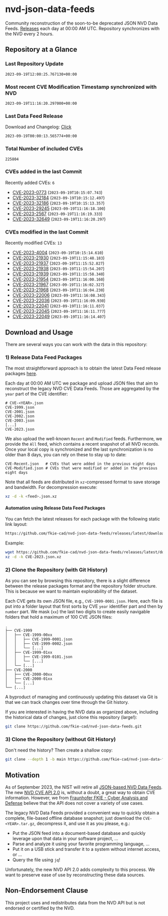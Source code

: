 # nvd-json-data-feeds

Community reconstruction of the soon-to-be deprecated JSON NVD Data Feeds. 
[Releases](https://github.com/fkie-cad/nvd-json-data-feeds/releases/latest) each day at 00:00 AM UTC.
Repository synchronizes with the NVD every 2 hours.

## Repository at a Glance

### Last Repository Update

```plain
2023-09-19T12:00:25.767130+00:00
```

### Most recent CVE Modification Timestamp synchronized with NVD

```plain
2023-09-19T11:16:20.297000+00:00
```

### Last Data Feed Release

Download and Changelog: [Click](https://github.com/fkie-cad/nvd-json-data-feeds/releases/latest)

```plain
2023-09-19T00:00:13.565774+00:00
```

### Total Number of included CVEs

```plain
225804
```

### CVEs added in the last Commit

Recently added CVEs: `6`

* [CVE-2023-0773](CVE-2023/CVE-2023-07xx/CVE-2023-0773.json) (`2023-09-19T10:15:07.743`)
* [CVE-2023-32184](CVE-2023/CVE-2023-321xx/CVE-2023-32184.json) (`2023-09-19T10:15:12.497`)
* [CVE-2023-32186](CVE-2023/CVE-2023-321xx/CVE-2023-32186.json) (`2023-09-19T10:15:13.357`)
* [CVE-2023-29245](CVE-2023/CVE-2023-292xx/CVE-2023-29245.json) (`2023-09-19T11:16:18.100`)
* [CVE-2023-2567](CVE-2023/CVE-2023-25xx/CVE-2023-2567.json) (`2023-09-19T11:16:19.333`)
* [CVE-2023-32649](CVE-2023/CVE-2023-326xx/CVE-2023-32649.json) (`2023-09-19T11:16:20.297`)


### CVEs modified in the last Commit

Recently modified CVEs: `13`

* [CVE-2023-4004](CVE-2023/CVE-2023-40xx/CVE-2023-4004.json) (`2023-09-19T10:15:14.610`)
* [CVE-2023-21930](CVE-2023/CVE-2023-219xx/CVE-2023-21930.json) (`2023-09-19T11:15:48.183`)
* [CVE-2023-21937](CVE-2023/CVE-2023-219xx/CVE-2023-21937.json) (`2023-09-19T11:15:52.827`)
* [CVE-2023-21938](CVE-2023/CVE-2023-219xx/CVE-2023-21938.json) (`2023-09-19T11:15:54.207`)
* [CVE-2023-21939](CVE-2023/CVE-2023-219xx/CVE-2023-21939.json) (`2023-09-19T11:15:58.340`)
* [CVE-2023-21954](CVE-2023/CVE-2023-219xx/CVE-2023-21954.json) (`2023-09-19T11:16:00.160`)
* [CVE-2023-21967](CVE-2023/CVE-2023-219xx/CVE-2023-21967.json) (`2023-09-19T11:16:02.327`)
* [CVE-2023-21968](CVE-2023/CVE-2023-219xx/CVE-2023-21968.json) (`2023-09-19T11:16:04.230`)
* [CVE-2023-22006](CVE-2023/CVE-2023-220xx/CVE-2023-22006.json) (`2023-09-19T11:16:08.343`)
* [CVE-2023-22036](CVE-2023/CVE-2023-220xx/CVE-2023-22036.json) (`2023-09-19T11:16:09.930`)
* [CVE-2023-22041](CVE-2023/CVE-2023-220xx/CVE-2023-22041.json) (`2023-09-19T11:16:11.037`)
* [CVE-2023-22045](CVE-2023/CVE-2023-220xx/CVE-2023-22045.json) (`2023-09-19T11:16:11.777`)
* [CVE-2023-22049](CVE-2023/CVE-2023-220xx/CVE-2023-22049.json) (`2023-09-19T11:16:14.407`)


## Download and Usage

There are several ways you can work with the data in this repository:

### 1) Release Data Feed Packages

The most straightforward approach is to obtain the latest Data Feed release packages [here](https://github.com/fkie-cad/nvd-json-data-feeds/releases/latest).

Each day at 00:00 AM UTC we package and upload JSON files that aim to reconstruct the legacy NVD CVE Data Feeds.
Those are aggregated by the `year` part of the CVE identifier:

```
# CVE-<YEAR>.json
CVE-1999.json
CVE-2001.json
CVE-2002.json
CVE-2003.json
[...]
CVE-2023.json
```

We also upload the well-known `Recent` and `Modified` feeds.
Furthermore, we provide the `All` feed, which contains a recent snapshot of all NVD records.
Once your local copy is synchronized and the last synchronization is no older than 8 days, you can rely on these to stay up to date:

```plain
CVE-Recent.json   # CVEs that were added in the previous eight days
CVE-Modified.json # CVEs that were modified or added in the previous eight days
```

Note that all feeds are distributed in `xz`-compressed format to save storage and bandwidth.
For decompression execute:

```sh
xz -d -k <feed>.json.xz
```


#### Automation using Release Data Feed Packages

You can fetch the latest releases for each package with the following static link layout:

```sh
https://github.com/fkie-cad/nvd-json-data-feeds/releases/latest/download/CVE-<YEAR>.json.xz
```

Example:

```sh
wget https://github.com/fkie-cad/nvd-json-data-feeds/releases/latest/download/CVE-2023.json.xz
xz -d -k CVE-2023.json.xz
```

### 2) Clone the Repository (with Git History)

As you can see by browsing this repository, there is a slight difference between the release packages format and the repository folder structure.
This is because we want to maintain explorability of the dataset.

Each CVE gets its own JSON file, e.g., `CVE-1999-0001.json`.
Here, each file is put into a folder layout that first sorts by CVE `year` identifier part and then by `number` part.
We mask (`xx`) the last two digits to create easily navigable folders that hold a maximum of 100 CVE JSON files:

```plain
.
├── CVE-1999
│   ├── CVE-1999-00xx
│   │   ├── CVE-1999-0001.json
│   │   ├── CVE-1999-0002.json
│   │   └── [...]
│   ├── CVE-1999-01xx
│   │   ├── CVE-1999-0101.json
│   │   └── [...]
│   └── [...]
├── CVE-2000
│   ├── CVE-2000-00xx
│   ├── CVE-2000-01xx
│   └── [...]
└── [...]
```

A byproduct of managing and continuously updating this dataset via Git is that we can track changes over time through the Git history.

If you are interested in having the NVD data as organized above, including the historical data of changes, just clone this repository (large!):

```sh
git clone https://github.com/fkie-cad/nvd-json-data-feeds.git
```

### 3) Clone the Repository (without Git History)

Don't need the history? Then create a shallow copy:

```sh
git clone --depth 1 -b main https://github.com/fkie-cad/nvd-json-data-feeds.git
```

## Motivation

As of September 2023, the NIST will retire all [JSON-based NVD Data Feeds](https://nvd.nist.gov/vuln/data-feeds#divRetirementBanner-1).
The new [NVD CVE API 2.0](https://nvd.nist.gov/developers/vulnerabilities) is, without a doubt, a great way to obtain CVE information.
However, we from [Fraunhofer FKIE - Cyber Analysis and Defense](https://www.fkie.fraunhofer.de/en/departments/cad.html) believe that the API does not cover a variety of use cases.

The legacy NVD Data Feeds provided a convenient way to quickly obtain a complete, file-based offline database snapshot; just download the `CVE-<YEAR>.tar.gz`, decompress it, and use it as you please, e.g.:

* Put the JSON feed into a document-based database and quickly leverage upon that data in your software project, ...
* Parse and analyze it using your favorite programming language, ...
* Put it on a USB stick and transfer it to a system without internet access, or ...
* Query the file using `jq`!

Unfortunately, the new NVD API 2.0 adds complexity to this process.
We want to preserve ease of use by reconstructing these data sources.

## Non-Endorsement Clause

This project uses and redistributes data from the NVD API but is not endorsed or certified by the NVD.